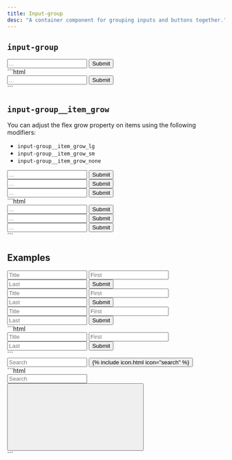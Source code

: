 ```yaml
---
title: Input-group
desc: "A container component for grouping inputs and buttons together."
---
```


## `input-group`

<div class="demo grid grid_md">
  <div class="demo__render grid__item">
    <div class="input-group">
      <input class="input-group__item input" placeholder="..." type="text" />
      <button class="input-group__item button button_color_primary">Submit</button>
    </div>
  </div>
  <div class="grid__item size_6">
  <div class="demo__code" markdown="1">
```html
<div class="input-group">
  <input class="input-group__item input" placeholder="..." type="text" />
  <button class="input-group__item button">Submit</button>
</div>
```
  </div>
  </div>
</div>

## `input-group__item_grow`

You can adjust the flex grow property on items using the following modifiers:

* `input-group__item_grow_lg`
* `input-group__item_grow_sm`
* `input-group__item_grow_none`

<div class="demo grid grid_md">
  <div class="demo__render grid__item spacing">
    <div class="demo__group">
      <div class="input-group">
        <input class="input-group__item input-group__item_grow_lg input" placeholder="..." type="text" />
        <button class="input-group__item button button_color_primary">Submit</button>
      </div>
    </div>
    <div class="demo__group">
      <div class="input-group">
        <input class="input-group__item input" placeholder="..." type="text" />
        <button class="input-group__item input-group__item_grow_sm button button_color_primary">Submit</button>
      </div>
    </div>
    <div class="demo__group">
      <div class="input-group">
        <input class="input-group__item input" placeholder="..." type="text" />
        <button class="input-group__item input-group__item_grow_none button button_color_primary">Submit</button>
      </div>
    </div>
  </div>
  <div class="grid__item size_6">
  <div class="demo__code" markdown="1">
```html
<div class="input-group">
  <input class="input-group__item input-group__item_grow_lg input" placeholder="..." type="text" />
  <button class="input-group__item button button_color_primary">Submit</button>
</div>
<div class="input-group">
  <input class="input-group__item input" placeholder="..." type="text" />
  <button class="input-group__item input-group__item_grow_sm button button_color_primary">Submit</button>
</div>
<div class="input-group">
  <input class="input-group__item input" placeholder="..." type="text" />
  <button class="input-group__item input-group__item_grow_none button button_color_primary">Submit</button>
</div>
```
  </div>
  </div>
</div>

## Examples

<div class="demo spacing">
  <div class="demo__render spacing">
    <div class="demo__group">
      <div class="input-group">
        <input class="input-group__item input-group__item_grow_sm input input_size_sm" placeholder="Title" type="text" />
        <input class="input-group__item input input_size_sm" placeholder="First" type="text" />
        <input class="input-group__item input input_size_sm" placeholder="Last" type="text" />
        <button class="input-group__item input-group__item_grow_sm button button_size_sm button_color_primary">Submit</button>
      </div>
    </div>
    <div class="demo__group">
      <div class="input-group">
        <input class="input-group__item input-group__item_grow_sm input" placeholder="Title" type="text" />
        <input class="input-group__item input" placeholder="First" type="text" />
        <input class="input-group__item input" placeholder="Last" type="text" />
        <button class="input-group__item input-group__item_grow_sm button button_color_primary">Submit</button>
      </div>
    </div>
    <div class="demo__group">
      <div class="input-group">
        <input class="input-group__item input-group__item_grow_sm input input_size_lg" placeholder="Title" type="text" />
        <input class="input-group__item input input_size_lg" placeholder="First" type="text" />
        <input class="input-group__item input input_size_lg" placeholder="Last" type="text" />
        <button class="input-group__item input-group__item_grow_sm button button_size_lg button_color_primary">Submit</button>
      </div>
    </div>
  </div>
  <div class="demo__code" markdown="1">
```html
<div class="input-group">
  <input class="input-group__item input-group__item_grow_sm input" placeholder="Title" type="text" />
  <input class="input-group__item input" placeholder="First" type="text" />
  <input class="input-group__item input" placeholder="Last" type="text" />
  <button class="input-group__item input-group__item_grow_sm button button_color_primary">Submit</button>
</div>
```
  </div>
</div>

<div class="demo grid grid_md">
  <div class="demo__render grid__item">
    <div class="input-group">
      <input class="input-group__item input" placeholder="Search" type="text" />
      <button class="input-group__item input-group__item_grow_none button button_icon button_color_primary">
        {% include icon.html icon="search" %}
      </button>
    </div>
  </div>
  <div class="grid__item size_6">
  <div class="demo__code" markdown="1">
```html
<div class="input-group">
  <input class="input-group__item input" placeholder="Search" type="text" />
  <button class="input-group__item input-group__item_grow_none button button_icon button_color_primary">
    <svg role="img" class="icon">
      <use xlink:href="#search"></use>
    </svg>
  </button>
</div>
```
  </div>
  </div>
</div>
